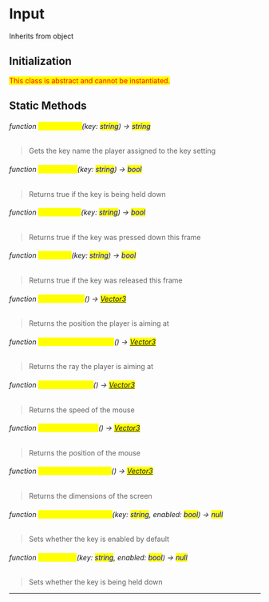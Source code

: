 # Input
Inherits from object
## Initialization
<mark style="color:red;">This class is abstract and cannot be instantiated.</mark>
## Static Methods
###### function <mark style="color:yellow;">GetKeyName</mark>(key: <mark style="color:blue;">string</mark>) → <mark style="color:blue;">string</mark>
> Gets the key name the player assigned to the key setting

###### function <mark style="color:yellow;">GetKeyHold</mark>(key: <mark style="color:blue;">string</mark>) → <mark style="color:blue;">bool</mark>
> Returns true if the key is being held down

###### function <mark style="color:yellow;">GetKeyDown</mark>(key: <mark style="color:blue;">string</mark>) → <mark style="color:blue;">bool</mark>
> Returns true if the key was pressed down this frame

###### function <mark style="color:yellow;">GetKeyUp</mark>(key: <mark style="color:blue;">string</mark>) → <mark style="color:blue;">bool</mark>
> Returns true if the key was released this frame

###### function <mark style="color:yellow;">GetMouseAim</mark>() → <mark style="color:blue;">[Vector3](../objects/Vector3.md)</mark>
> Returns the position the player is aiming at

###### function <mark style="color:yellow;">GetCursorAimDirection</mark>() → <mark style="color:blue;">[Vector3](../objects/Vector3.md)</mark>
> Returns the ray the player is aiming at

###### function <mark style="color:yellow;">GetMouseSpeed</mark>() → <mark style="color:blue;">[Vector3](../objects/Vector3.md)</mark>
> Returns the speed of the mouse

###### function <mark style="color:yellow;">GetMousePosition</mark>() → <mark style="color:blue;">[Vector3](../objects/Vector3.md)</mark>
> Returns the position of the mouse

###### function <mark style="color:yellow;">GetScreenDimensions</mark>() → <mark style="color:blue;">[Vector3](../objects/Vector3.md)</mark>
> Returns the dimensions of the screen

###### function <mark style="color:yellow;">SetKeyDefaultEnabled</mark>(key: <mark style="color:blue;">string</mark>, enabled: <mark style="color:blue;">bool</mark>) → <mark style="color:blue;">null</mark>
> Sets whether the key is enabled by default

###### function <mark style="color:yellow;">SetKeyHold</mark>(key: <mark style="color:blue;">string</mark>, enabled: <mark style="color:blue;">bool</mark>) → <mark style="color:blue;">null</mark>
> Sets whether the key is being held down


---

